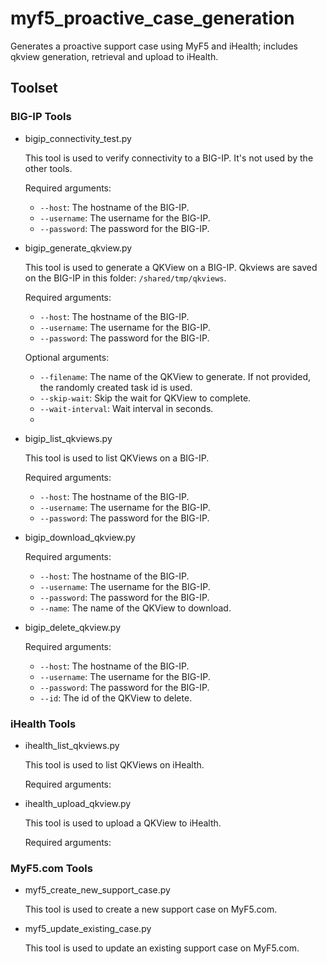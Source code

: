 # myf5_proactive_case_generation
Generates a proactive support case using MyF5 and iHealth; includes qkview generation, retrieval and upload to iHealth.

## Toolset


### BIG-IP Tools

- bigip_connectivity_test.py

    This tool is used to verify connectivity to a BIG-IP. It's not used by the other tools.

    Required arguments:

    - ``--host``: The hostname of the BIG-IP.
    - ``--username``: The username for the BIG-IP.
    - ``--password``: The password for the BIG-IP.

- bigip_generate_qkview.py

    This tool is used to generate a QKView on a BIG-IP. Qkviews are saved on the BIG-IP in this folder: ```/shared/tmp/qkviews```.

    Required arguments:

    - ``--host``: The hostname of the BIG-IP.
    - ``--username``: The username for the BIG-IP.
    - ``--password``: The password for the BIG-IP.
 
    Optional arguments: 

    - ``--filename``: The name of the QKView to generate. If not provided, the randomly created task id is used.
    - ``--skip-wait``: Skip the wait for QKView to complete.
    - ``--wait-interval``: Wait interval in seconds.
    - 

- bigip_list_qkviews.py

    This tool is used to list QKViews on a BIG-IP.

    Required arguments:

    - ``--host``: The hostname of the BIG-IP.
    - ``--username``: The username for the BIG-IP.
    - ``--password``: The password for the BIG-IP.


- bigip_download_qkview.py

    Required arguments:

    - ``--host``: The hostname of the BIG-IP.
    - ``--username``: The username for the BIG-IP.
    - ``--password``: The password for the BIG-IP.
    - ``--name``: The name of the QKView to download.

- bigip_delete_qkview.py

    Required arguments:

    - ``--host``: The hostname of the BIG-IP.
    - ``--username``: The username for the BIG-IP.
    - ``--password``: The password for the BIG-IP.
    - ``--id``: The id of the QKView to delete.

### iHealth Tools

- ihealth_list_qkviews.py

    This tool is used to list QKViews on iHealth.

    Required arguments:

- ihealth_upload_qkview.py

    This tool is used to upload a QKView to iHealth.

    Required arguments:

### MyF5.com Tools

- myf5_create_new_support_case.py

    This tool is used to create a new support case on MyF5.com.

- myf5_update_existing_case.py

    This tool is used to update an existing support case on MyF5.com.

